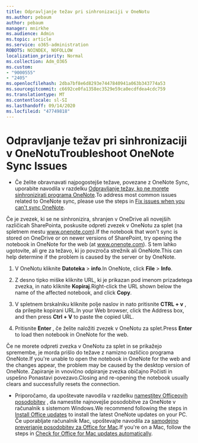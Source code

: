 ```yaml
---
title: Odpravljanje težav pri sinhronizaciji v OneNotu
ms.author: pebaum
author: pebaum
manager: mnirkhe
ms.audience: Admin
ms.topic: article
ms.service: o365-administration
ROBOTS: NOINDEX, NOFOLLOW
localization_priority: Normal
ms.collection: Adm_O365
ms.custom:
- "9000555"
- "2405"
ms.openlocfilehash: 2dba7bf8e6d8293e7447840941a063b343774a53
ms.sourcegitcommit: c6692ce0fa1358ec3529e59ca0ecdfdea4cdc759
ms.translationtype: MT
ms.contentlocale: sl-SI
ms.lasthandoff: 09/14/2020
ms.locfileid: "47749818"
---
```

# <a name="troubleshoot-onenote-sync-issues"></a><span data-ttu-id="f4c78-102">Odpravljanje težav pri sinhronizaciji v OneNotu</span><span class="sxs-lookup"><span data-stu-id="f4c78-102">Troubleshoot OneNote Sync Issues</span></span>

* <span data-ttu-id="f4c78-103">Če želite obravnavati najpogostejše težave, povezane z OneNote Sync, uporabite navodila v razdelku [Odpravljanje težav, ko ne morete sinhronizirati programa OneNote](https://support.office.com/article/Fix-issues-when-you-can-t-sync-OneNote-299495ef-66d1-448f-90c1-b785a6968d45).</span><span class="sxs-lookup"><span data-stu-id="f4c78-103">To address most common issues related to OneNote sync, please use the steps in [Fix issues when you can't sync OneNote](https://support.office.com/article/Fix-issues-when-you-can-t-sync-OneNote-299495ef-66d1-448f-90c1-b785a6968d45).</span></span>

<span data-ttu-id="f4c78-104">Če je zvezek, ki se ne sinhronizira, shranjen v OneDrive ali novejših različicah SharePointa, poskusite odpreti zvezek v OneNotu za splet (na spletnem mestu www.onenote.com).</span><span class="sxs-lookup"><span data-stu-id="f4c78-104">If the notebook that won't sync is stored on OneDrive or on newer versions of SharePoint, try opening the notebook in OneNote for the web (at www.onenote.com).</span></span> <span data-ttu-id="f4c78-105">S tem lahko ugotovite, ali gre za težavo, ki jo povzroča strežnik ali OneNote.</span><span class="sxs-lookup"><span data-stu-id="f4c78-105">This can help determine if the problem is caused by the server or by OneNote.</span></span>

1. <span data-ttu-id="f4c78-106">V OneNotu kliknite **Datoteka**  >  **info**.</span><span class="sxs-lookup"><span data-stu-id="f4c78-106">In OneNote, click **File** > **Info**.</span></span>

2. <span data-ttu-id="f4c78-107">Z desno tipko miške kliknite URL, ki je prikazan pod imenom prizadetega zvezka, in nato kliknite **Kopiraj**.</span><span class="sxs-lookup"><span data-stu-id="f4c78-107">Right-click the URL shown below the name of the affected notebook, and click **Copy**.</span></span>

3. <span data-ttu-id="f4c78-108">V spletnem brskalniku kliknite polje naslov in nato pritisnite **CTRL + v** , da prilepite kopirani URL.</span><span class="sxs-lookup"><span data-stu-id="f4c78-108">In your Web browser, click the Address box, and then press **Ctrl + V** to paste the copied URL.</span></span>

4. <span data-ttu-id="f4c78-109">Pritisnite **Enter** , če želite naložiti zvezek v OneNotu za splet.</span><span class="sxs-lookup"><span data-stu-id="f4c78-109">Press **Enter** to load then notebook in OneNote for the web.</span></span>

<span data-ttu-id="f4c78-110">Če ne morete odpreti zvezka v OneNotu za splet in se prikažejo spremembe, je morda prišlo do težave z namizno različico programa OneNote.</span><span class="sxs-lookup"><span data-stu-id="f4c78-110">If you're unable to open the notebook in OneNote for the web and the changes appear, the problem may be caused by the desktop version of OneNote.</span></span> <span data-ttu-id="f4c78-111">Zapiranje in vnovično odpiranje zvezka običajno Počisti in uspešno Ponastavi povezavo.</span><span class="sxs-lookup"><span data-stu-id="f4c78-111">Closing and re-opening the notebook usually clears and successfully resets the connection.</span></span>

* <span data-ttu-id="f4c78-112">Priporočamo, da upoštevate navodila v razdelku [namestitev Officeovih posodobitev](https://support.office.com/article/Install-Office-updates-2ab296f3-7f03-43a2-8e50-46de917611c5) , da namestite najnovejše posodobitve za OneNote v računalnik s sistemom Windows.</span><span class="sxs-lookup"><span data-stu-id="f4c78-112">We recommend following the steps in [Install Office updates](https://support.office.com/article/Install-Office-updates-2ab296f3-7f03-43a2-8e50-46de917611c5) to install the latest OneNote updates on your PC.</span></span> <span data-ttu-id="f4c78-113">Če uporabljate računalnik Mac, upoštevajte navodila za [samodejno preverjanje posodobitev za Office for Mac](https://support.office.com/article/update-office-for-mac-automatically-bfd1e497-c24d-4754-92ab-910a4074d7c1).</span><span class="sxs-lookup"><span data-stu-id="f4c78-113">If you're on a Mac, follow the steps in [Check for Office for Mac updates automatically](https://support.office.com/article/update-office-for-mac-automatically-bfd1e497-c24d-4754-92ab-910a4074d7c1).</span></span>